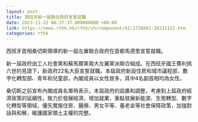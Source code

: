 ```yaml
---
layout: post
title: 西班牙新一屆聯合政府宣誓就職
date: 2023-11-22 06:37:37.000000000 +08:00
link: https://news.rthk.hk/rthk/ch/component/k2/1728861-20231122.htm
categories: rthk
---
```


西班牙首相桑切斯領導的新一屆左翼聯合政府在首都馬德里宣誓就職。

新一屆政府由工人社會黨和蘇馬爾黨兩大左翼黨派聯合組成。在西班牙國王費利佩六世的見證下，新政府22名大臣宣誓就職。本屆政府新設住房和城市議程部、數字化轉型部、青年和兒童部，內閣成員以女性居多，其中4名副首相均為女性。

桑切斯之前宣布內閣成員名單時表示，本屆政府的設置和調整，考慮到上屆政府經濟政策的延續性，致力於發展經濟，增加就業，重點發展新能源、生態轉型、數字化轉型等領域，優先實施住房、醫療、男女平等、養老金等社會保障政策，加強對話與和解，維護國家領土主權的完整。
